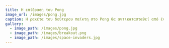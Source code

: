```yaml
---
title: Η επίδραση του Pong
image_url: /images/pong.jpg
caption: Η ρακέτα του δεύτερου παίκτη στο Pong θα αντικατασταθεί από ένα τοίχο με τουβλάκια στο Breakout, τα οποία με τη σειρά τους θα αντικατασταθούν από κινούμενα διαστημόπλοια στο Space Invaders. Οι αλλαγές αυτές θα συμβούν σταδιακά μέσα σε μια δεκαετία και θα οδηγήσουν στην χρυσή δεκαετία των βιντεοπαιχνιδιών και ταυτόχρονα στη διάδοση των οικειακών μικροϋπολογιστών.
gallery:
  - image_path: /images/pong.jpg
  - image_path: /images/breakout.png
  - image_path: /images/space-invaders.jpg
---
```

    
